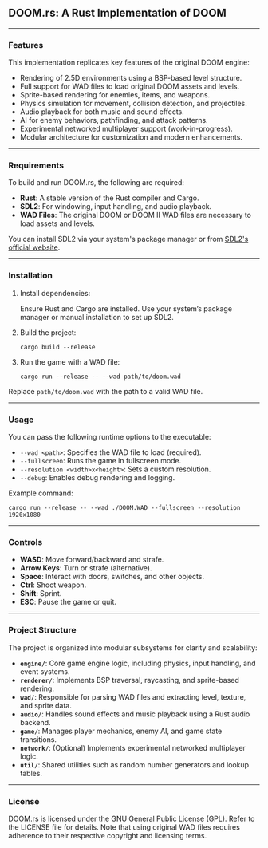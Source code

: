 ## DOOM.rs: A Rust Implementation of DOOM

---

### Features

This implementation replicates key features of the original DOOM engine:

- Rendering of 2.5D environments using a BSP-based level structure.
- Full support for WAD files to load original DOOM assets and levels.
- Sprite-based rendering for enemies, items, and weapons.
- Physics simulation for movement, collision detection, and projectiles.
- Audio playback for both music and sound effects.
- AI for enemy behaviors, pathfinding, and attack patterns.
- Experimental networked multiplayer support (work-in-progress).
- Modular architecture for customization and modern enhancements.

---

### Requirements

To build and run DOOM.rs, the following are required:

- **Rust**: A stable version of the Rust compiler and Cargo.
- **SDL2**: For windowing, input handling, and audio playback.
- **WAD Files**: The original DOOM or DOOM II WAD files are necessary to load assets and levels.

You can install SDL2 via your system's package manager or from [SDL2's official website](https://www.libsdl.org/).

---

### Installation

1. Install dependencies:

   Ensure Rust and Cargo are installed. Use your system’s package manager or manual installation to set up SDL2.

2. Build the project:

   ```
   cargo build --release
   ```

3. Run the game with a WAD file:

   ```
   cargo run --release -- --wad path/to/doom.wad
   ```

Replace `path/to/doom.wad` with the path to a valid WAD file.

---

### Usage

You can pass the following runtime options to the executable:

- `--wad <path>`: Specifies the WAD file to load (required).
- `--fullscreen`: Runs the game in fullscreen mode.
- `--resolution <width>x<height>`: Sets a custom resolution.
- `--debug`: Enables debug rendering and logging.

Example command:

```
cargo run --release -- --wad ./DOOM.WAD --fullscreen --resolution 1920x1080
```

---

### Controls

- **WASD**: Move forward/backward and strafe.
- **Arrow Keys**: Turn or strafe (alternative).
- **Space**: Interact with doors, switches, and other objects.
- **Ctrl**: Shoot weapon.
- **Shift**: Sprint.
- **ESC**: Pause the game or quit.

---

### Project Structure

The project is organized into modular subsystems for clarity and scalability:

- **`engine/`**: Core game engine logic, including physics, input handling, and event systems.
- **`renderer/`**: Implements BSP traversal, raycasting, and sprite-based rendering.
- **`wad/`**: Responsible for parsing WAD files and extracting level, texture, and sprite data.
- **`audio/`**: Handles sound effects and music playback using a Rust audio backend.
- **`game/`**: Manages player mechanics, enemy AI, and game state transitions.
- **`network/`**: (Optional) Implements experimental networked multiplayer logic.
- **`util/`**: Shared utilities such as random number generators and lookup tables.

---

### License

DOOM.rs is licensed under the GNU General Public License (GPL). Refer to the LICENSE file for details. Note that using original WAD files requires adherence to their respective copyright and licensing terms.
